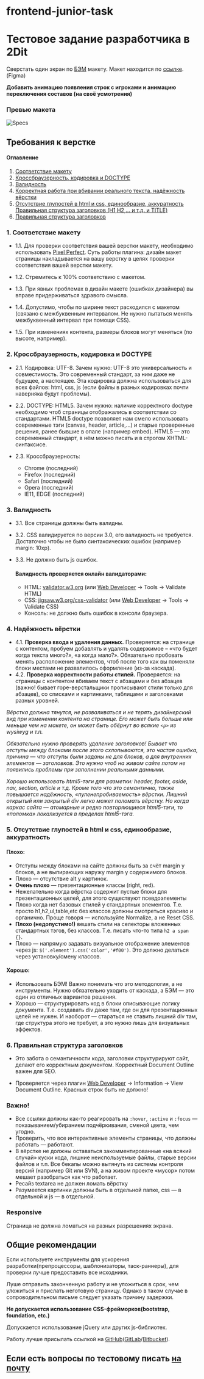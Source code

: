 # frontend-junior-task
# Тестовое задание разработчика в 2Dit

Сверстать один экран по [БЭМ](https://ru.bem.info/) макету. Макет находится по [ссылке](https://www.figma.com/file/5HlZbJsMgTzBUVyxpsfw3d/2Dit-Front-End-Test?node-id=557%3A3272). (Figma) 

**Добавить анимацию появления строк с игроками и анимацию переключения составов (на своё усмотрения)**
### Превью макета

![Specs](sport.png)

## Требования к верстке
#### Оглавление
1. [Соответствие макету](#pixel-perfect)
2. [Кроссбраузерность, кодировка и DOCTYPE](#crossbrowser)
3. [Валидность](#valid)
4. [Корректная работа при вбивании реального текста, надёжность вёрстки](#reliability)
5. [Отсутствие глупостей в html и css, единообразие, аккуратность
Правильная структура заголовков (H1,H2,… и т.д. и TITLE)](#no-folly)
6. [Правильная структура заголовков](#seo)

### <a name="pixel-perfect">1. Соответствие макету</a>

* 1.1. Для проверки соответствия вашей верстки макету, необходимо использовать [Pixel Perfect](https://chrome.google.com/webstore/detail/perfectpixel-by-welldonec/dkaagdgjmgdmbnecmcefdhjekcoceebi?hl=ru). Суть работы плагина: дизайн макет страницы накладывается на вашу верстку в целях проверки соответствия вашей верстки макету.

* 1.2. Стремитесь к 100% соответствию с макетом.

* 1.3. При явных проблемах в дизайн макете (ошибках дизайнера) вы вправе придерживаться здравого смысла.


* 1.4. Допустимо, чтобы по ширине текст расходился с макетом (связано с межбуквенным интервалом. Не нужно пытаться менять межбуквенный интервал при помощи CSS).

* 1.5. При изменениях контента, размеры блоков могут меняться (по высоте, например).

### <a name="crossbowser">2. Кроссбраузерность, кодировка и DOCTYPE</a>

* 2.1. Кодировка: UTF-8. Зачем нужно: UTF-8 это универсальность и совместимость. Это современный стандарт, за ним даже не будущее, а настоящее. Эта кодировка должна использоваться для всех файлов: html, css, js (если файлы в разных кодировках почти наверняка будут проблемы).

* 2.2. DOCTYPE: HTML5. Зачем нужно: наличие корректного doctype необходимо чтоб страницы отображались в соответствии со стандартами. HTML5 doctype позволяет нам смело использовать современные тэги (canvas, header, article,...) и старые проверенные решения, ранее бывшие в опале (например embed). HTML5 — это современный стандарт, в нём можно писать и в строгом XHTML-синтаксисе. 


* 2.3. Кроссбраузерность:
  * Chrome (последний)
  * Firefox (последний)
  * Safari (последний)
  * Opera (последний)
  * IE11, EDGE (последний)

### <a name="valid">3. Валидность</a>

* 3.1. Все страницы должны быть валидны.
* 3.2. CSS валидируется по версии 3.0, его валидность не требуется. Достаточно чтобы не было синтаксических ошибок (например margin: 10xp).
* 3.3. Не должно быть js ошибок.

  #### Валидность проверяется онлайн валидаторами:
    - HTML: [validator.w3.org](http://validator.w3.org/) (или [Web Developer](https://chrome.google.com/webstore/detail/web-developer/bfbameneiokkgbdmiekhjnmfkcnldhhm) → Tools → Validate HTML)
    - CSS: [jigsaw.w3.org/css-validator](http://jigsaw.w3.org/css-validator/) (или [Web Developer](https://chrome.google.com/webstore/detail/web-developer/bfbameneiokkgbdmiekhjnmfkcnldhhm) → Tools  → Validate CSS)
    - Консоль:  не должно быть ошибок в консоли браузера.

### <a name="reliability">4. Надёжность вёрстки</a>


* 4.1. **Проверка ввода и удаления данных.** Проверяется: на странице с контентом, пробуем добавлять и удалять содержимое – «что будет когда текста много?», «а когда мало?».  Обязательно пробовать менять расположение элементов, чтоб после того как вы поменяли блоки местами не развалилось оформление (из-за каскада).
* 4.2. **Проверка корректности работы стилей.** Проверяется: на страницы с контентом вбиваем текст с абзацами и без абзацев (важно! бывает горе-верстальщики прописывают стили только для абзацев), со списками и картинками, таблицами и заголовками разных уровней.

*Вёрстка должна тянутся, не разваливаться и не терять дизайнерский вид при изменении контента на странице. Его может быть больше или меньше чем на макете, он может быть обёрнут во всякие `<p>` из wysiwyg и т.п.*

*Обязательно нужно проверять удаление заголовков! Бывает что отступы между блоками после этого схлопываются, это частая ошибка, причина — что отступы были заданы не для блоков, а для внутренних элементов — заголовков.*
*Это нужно чтоб на живом сайте потом не появились проблемы при заполнении реальными данными.*

*Хорошо использовать html5-тэги для разметки: header, footer, aside, nav, section, article и т.д. Кроме того что это семантично, также повышается надёжность, «пуленепробиваемость» вёрстки. Лишний открытый или закрытый div легко может поломать вёрстку. Но когда каркас сайта — атомарные и редко повторяющиеся html5-тэги, то «поломка» локализуется в пределах html5-тэга.*

### <a name="no-folly">5. Отсутствие глупостей в html и css, единообразие, аккуратность</a>
#### Плохо:
- Отступы между блоками на сайте должны быть за счёт margin у блоков, а не выпирающих наружу margin у содержимого блоков.
- Плохо — отсутствие alt у картинок.
- **Очень плохо** — презентационные классы (right, red).
- Нежелательно когда вёрстка содержит пустые блоки для презентационных целей, для этого существуют псевдоэлементы
- Плохо когда нет базовых стилей у стандартных элементов. Т.е. просто h1,h2,ul,table,etc без классов должны смотреться красиво и органично. Проще говоря — используйте Normalize, a не Reset CSS.
- **Плохо (недопустимо!)** вешать стили на селекторы вложенных стандартных тэгов, без классов. Т.е. писать что-то типа `h2 a span {}`.
- Плохо — напрямую задавать визуальное отображение элементов через js: `$('.element').css('color','#f00')`. Это должно делаться через установку/смену классов.

#### Хорошо:
- Использовать БЭМ! Важно понимать что это методология, а не инструменты. Нужно обязательно уходить от каскада, а БЭМ — это один из отличных вариантов решения.
- Хорошо — структурировать код в блоки описывающие логику документа. Т.е. создавать div даже там, где он для презентационных целей не нужен. И наоборот — стараться не ставить лишний div там, где структура этого не требует, а это нужно лишь для визуальных эффектов.


### <a name="seo">6. Правильная структура заголовков</a>
- Это забота о семантичности кода, заголовки структурируют сайт, делают его корректным документом. Корректный Document Outline важен для SEO.

- Проверяется через плагин [Web Developer](https://chrome.google.com/webstore/detail/web-developer/bfbameneiokkgbdmiekhjnmfkcnldhhm) → Information → View Document Outline. Красных строк быть не должно!


### Важно!
- Все ссылки должны как-то реагировать на `:hover`, `:active` и `:focus` — показыванием/убиранием подчёркивания, сменой цвета, чем угодно.
- Проверить, что все интерактивные элементы страницы, что должны работать — работают.
- В вёрстке не должны оставаться закомментированные «на всякий случай» куски кода, лишние неиспользуемые файлы, старые версии файлов и т.п. Все бекапы можно вытянуть из системы контроля версий (например Git или SVN), а на живом проекте «мусор» потом мешает разобраться как что работает.
- Ресайз textarea не должен ломать вёрстку
- Разумеется картинки должны быть в отдельной папке, css — в отдельной и js — в отдельной.


### Responsive
Страница не должна ломаться на разных разрешениях экрана.

## Общие рекомендации
Если используете инструменты для ускорения разработки(препроцессоры, шаблонизаторы, таск-раннеры), для проверки лучше предоставить все исходники.

Луше отправить законченную работу и не уложиться в срок, чем уложиться и прислать неготовую страницу. Однако в таком случае в сопроводительном письме следует указать причину задержки.

**Не допускается использование CSS-фрейморков(bootstrap, foundation, etc.)**

Допускается использование jQuery или других js-библиотек.

Работу лучше присылать ссылкой на [GitHub](https://github.com/)([GitLab](https://gitlab.com/)/[Bitbucket](https://bitbucket.org/)).

## Если есть вопросы по тестовому писать [на почту](mailto:dm@2dit.ru)


